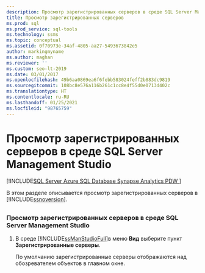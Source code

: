 ```yaml
---
description: Просмотр зарегистрированных серверов в среде SQL Server Management Studio
title: Просмотр зарегистрированных серверов
ms.prod: sql
ms.prod_service: sql-tools
ms.technology: ssms
ms.topic: conceptual
ms.assetid: 0f70973e-34af-4805-aa27-5493673842e5
author: markingmyname
ms.author: maghan
ms.reviewer: ''
ms.custom: seo-lt-2019
ms.date: 03/01/2017
ms.openlocfilehash: 49b6aa0869ea6f6febb583024feff2b883dc9819
ms.sourcegitcommit: 108bc8e576a116b261c1cc8e4f55d0e0713d402c
ms.translationtype: HT
ms.contentlocale: ru-RU
ms.lasthandoff: 01/25/2021
ms.locfileid: "98765759"
---
```

# <a name="view-registered-servers-in-sql-server-management-studio"></a>Просмотр зарегистрированных серверов в среде SQL Server Management Studio

[!INCLUDE[SQL Server Azure SQL Database Synapse Analytics PDW ](../../includes/applies-to-version/sql-asdb-asdbmi-asa-pdw.md)]

В этом разделе описывается просмотр зарегистрированных серверов в [!INCLUDE[ssnoversion](../../includes/ssnoversion-md.md)].

## <a name="SSMSProcedure"></a>

### <a name="to-view-registered-servers-in-sql-server-management-studio"></a>Просмотр зарегистрированных серверов в среде SQL Server Management Studio  

1. В среде [!INCLUDE[ssManStudioFull](../../includes/ssmanstudiofull-md.md)]в меню **Вид** выберите пункт **Зарегистрированные серверы**.

    По умолчанию зарегистрированные серверы отображаются над обозревателем объектов в главном окне.
